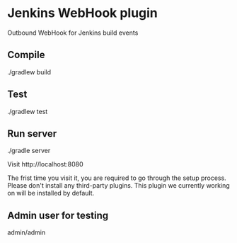 # Jenkins WebHook plugin

Outbound WebHook for Jenkins build events


## Compile

./gradlew build


## Test

./gradlew test


## Run server

./gradle server

Visit http://localhost:8080

The frist time you visit it, you are required to go through the setup process.
Please don't install any third-party plugins. This plugin we currently working on will be installed by default.


## Admin user for testing

admin/admin
